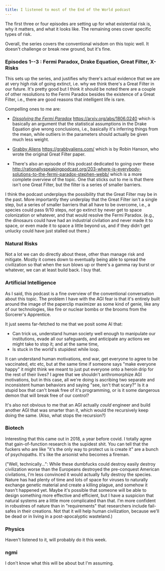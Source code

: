 ```yaml
---
title: I listened to most of the End of the World podcast
---
```


The first three or four episodes are setting up for what existential risk is,
why it matters, and what it looks like. The remaining ones cover specific types
of risk.

Overall, the series covers the conventional wisdom on this topic well. It doesn't
challenge or break new ground, but it's fine.

### Episodes 1--3 : Fermi Paradox, Drake Equation, Great Filter, X-Risks

This sets up the series, and justifies why there's actual evidence that we are
at very high risk of going extinct, i.e. why we think there's a Great Filter in
our future. It's pretty good but I think it should be noted there are a couple
of other resolutions to the Fermi Paradox besides the existence of a Great
Filter, i.e., there are good reasons that intelligent life is rare.

Compelling ones to me are:

* [_Dissolving the Fermi Paradox_](https://arxiv.org/abs/1806.02404)
  https://arxiv.org/abs/1806.0240 which is basically an argument that the
  statistical assumptions in the Drake Equation give wrong conclusions, i.e.,
  basically it's inferring things from the mean, while outliers in the
  parameters should actually be given much less weight.

* [Grabby Aliens](https://grabbyaliens.com/) https://grabbyaliens.com/ which is
  by Robin Hanson, who wrote the original Great Filter paper.

* There's also an episode of this podcast dedicated to going over these
  http://rationallyspeakingpodcast.org/203-where-is-everybody-solutions-to-the-fermi-paradox-stephen-webb/
  which is a more complete overview of the topic. One that sticks out to me is
  that there isn't one Great Filter, but the filter is a series of smaller
  barriers.

I think the podcast underplays the possibility that the Great Filter may
be in the past. More importantly they underplay that the Great Filter isn't a
single step, but a series of smaller barriers that all have to be overcome,
i.e., a species could pass 9/10 steps, *not* go extinct by never get to space
colonization or whatever, and that would resolve the Fermi Paradox. (e.g., the
dinosaurs could have had an industrial civilation and never made it to space, or
even made it to space a little beyond us, and if they didn't get unlucky could
have just stalled out there.)

### Natural Risks

Not a lot we can do directly about these, other than manage risk and mitigate.
Mostly it comes down to eventually being able to spread the civilization so that
when the sun blows up or there's a gamma ray burst or whatever, we can at least
build back. I buy that.

### Artificial Intelligence

As I said, this podcast is a fine overview of the conventional conversation
about this topic. The problem I have with the AGI fear is that it's entirely
built around the image of the paperclip maximizer as some kind of genie, like
any of our technologies, like fire or nuclear bombs or the brooms from the
Sorcerer's Apprentice.

It just seems far-fetched to me that we posit some AI that:

* Can trick us, understand human society well enough to manipulate our
  institutions, evade all our safeguards, and anticipate any actions we might
  take to stop it; and at the same time,
* Is stuck in the world's stupidest while loop.

It can understand human motivations, end war, get everyone to agree to be
vaccinated, etc etc, but at the same time if someone says "make everyone happy"
it might think we meant to just put everyone onto a heroin drip for the rest of
their lives? I agree that we shouldn't anthromorphize AGI motivations, but in
this case, all we're doing is ascribing two separate and inconsistent human
behaviors and saying "see, isn't that scary?" Is it a stupid box that can't
break free of it's programming, or is it some dangerous demon that will break
free of our control?

It's also not obvious to me that an AGI actually *could* engineer and build
another AGI that was smarter than it, which would the recursively keep doing the
same. (Also, what stops the recursion?)

### Biotech

Interesting that this came out in 2018, a year before covid. I totally agree
that gain-of-function research is the supidest shit. You can tell that the
fuckers who are like "it's the only way to protect us is create it" are a bunch
of psychopaths. It's like the arsonist who becomes a fireman.

("Well, technically...": While these dumbfucks could destroy easily destroy
civilization worse than the Europeans destroyed the pre-conquest American
civilations, I'm less convinced it would actually fully destroy the species.
Nature has had plenty of time and lots of space for viruses to naturally
exchange genetic material and create a killing plague, and somehow it hasn't
happened yet. Maybe it's possible that someone will be able to design something
more effective and efficient, but I have a suspicion that natural systems are a
little more complicated than that. I'm more confident in robustnes of nature
than in "requirements" that researchers include fail-safes in their creations.
Not that it will help human civilization, because we'll be dead or in living in
a post-apocalyptic wasteland.)


### Physics

Haven't listened to it, will probably do it this week.

### ngmi

I don't know what this will be about but I'm assuming.

